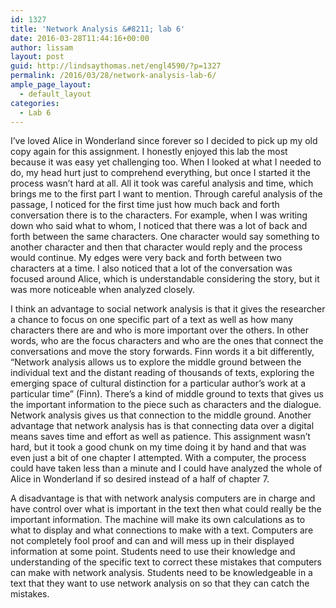 ```yaml
---
id: 1327
title: 'Network Analysis &#8211; lab 6'
date: 2016-03-28T11:44:16+00:00
author: lissam
layout: post
guid: http://lindsaythomas.net/engl4590/?p=1327
permalink: /2016/03/28/network-analysis-lab-6/
ample_page_layout:
  - default_layout
categories:
  - Lab 6
---
```

I’ve loved Alice in Wonderland since forever so I decided to pick up my old copy again for this assignment. I honestly enjoyed this lab the most because it was easy yet challenging too. When I looked at what I needed to do, my head hurt just to comprehend everything, but once I started it the process wasn’t hard at all. All it took was careful analysis and time, which brings me to the first part I want to mention. Through careful analysis of the passage, I noticed for the first time just how much back and forth conversation there is to the characters. For example, when I was writing down who said what to whom, I noticed that there was a lot of back and forth between the same characters. One character would say something to another character and then that character would reply and the process would continue. My edges were very back and forth between two characters at a time. I also noticed that a lot of the conversation was focused around Alice, which is understandable considering the story, but it was more noticeable when analyzed closely.

I think an advantage to social network analysis is that it gives the researcher a chance to focus on one specific part of a text as well as how many characters there are and who is more important over the others. In other words, who are the focus characters and who are the ones that connect the conversations and move the story forwards. Finn words it a bit differently, “Network analysis allows us to explore the middle ground between the individual text and the distant reading of thousands of texts, exploring the emerging space of cultural distinction for a particular author’s work at a particular time” (Finn). There’s a kind of middle ground to texts that gives us the important information to the piece such as characters and the dialogue. Network analysis gives us that connection to the middle ground. Another advantage that network analysis has is that connecting data over a digital means saves time and effort as well as patience. This assignment wasn’t hard, but it took a good chunk on my time doing it by hand and that was even just a bit of one chapter I attempted. With a computer, the process could have taken less than a minute and I could have analyzed the whole of Alice in Wonderland if so desired instead of a half of chapter 7.

A disadvantage is that with network analysis computers are in charge and have control over what is important in the text then what could really be the important information. The machine will make its own calculations as to what to display and what connections to make with a text. Computers are not completely fool proof and can and will mess up in their displayed information at some point. Students need to use their knowledge and understanding of the specific text to correct these mistakes that computers can make with network analysis. Students need to be knowledgeable in a text that they want to use network analysis on so that they can catch the mistakes.